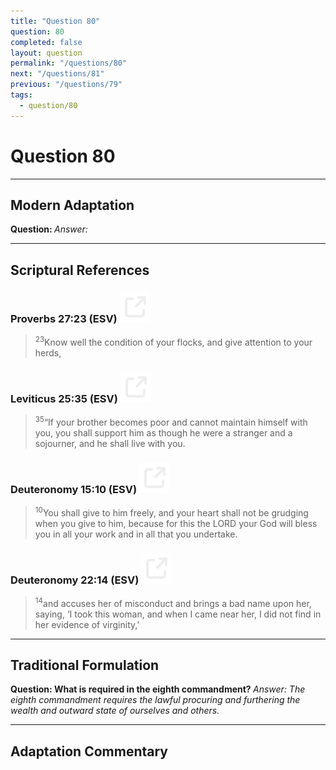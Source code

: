 ```yaml
---
title: "Question 80"
question: 80
completed: false
layout: question
permalink: "/questions/80"
next: "/questions/81"
previous: "/questions/79"
tags:
  - question/80
---
```

# Question 80
---
## Modern Adaptation
<strong>
    Question:
</strong>

<em>
    Answer:
</em>

---
## Scriptural References
### Proverbs 27:23 (ESV) <a href="https://biblegateway.com/passage/?search=Proverbs+27%3A23&version=ESV"><img src="/assets/svg/link.svg"/></a>
> <sup>23</sup>Know well the condition of your flocks, and give attention to your herds,

### Leviticus 25:35 (ESV) <a href="https://biblegateway.com/passage/?search=Leviticus+25%3A35&version=ESV"><img src="/assets/svg/link.svg"/></a>
> <sup>35</sup>“If your brother becomes poor and cannot maintain himself with you, you shall support him as though he were a stranger and a sojourner, and he shall live with you.

### Deuteronomy 15:10 (ESV) <a href="https://biblegateway.com/passage/?search=Deuteronomy+15%3A10&version=ESV"><img src="/assets/svg/link.svg"/></a>
> <sup>10</sup>You shall give to him freely, and your heart shall not be grudging when you give to him, because for this the LORD your God will bless you in all your work and in all that you undertake.

### Deuteronomy 22:14 (ESV) <a href="https://biblegateway.com/passage/?search=Deuteronomy+22%3A14&version=ESV"><img src="/assets/svg/link.svg"/></a>
> <sup>14</sup>and accuses her of misconduct and brings a bad name upon her, saying, ‘I took this woman, and when I came near her, I did not find in her evidence of virginity,’

---
## Traditional Formulation
<strong>
    Question: What is required in the eighth commandment?
</strong>

<em>
    Answer: The eighth commandment requires the lawful procuring and furthering the wealth and outward state of ourselves and others.
</em>

---
## Adaptation Commentary
